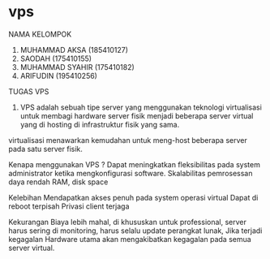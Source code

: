 # vps
NAMA KELOMPOK		
1.	MUHAMMAD AKSA	(185410127)
2.	SAODAH		(175410155)
3.	MUHAMMAD SYAHIR	(175410182)
4.	ARIFUDIN		(195410256)

TUGAS VPS
1.	VPS adalah sebuah tipe server yang menggunakan teknologi virtualisasi untuk membagi hardware server fisik menjadi beberapa server virtual yang di hosting di infrastruktur fisik yang sama.

virtualisasi menawarkan kemudahan untuk meng-host beberapa server pada satu server fisik.

Kenapa menggunakan VPS ?
Dapat meningkatkan fleksibilitas pada system administrator ketika mengkonfigurasi software.
Skalabilitas pemrosessan daya rendah RAM, disk space

Kelebihan
Mendapatkan akses penuh pada system operasi virtual
Dapat di reboot terpisah
Privasi client terjaga

Kekurangan
Biaya lebih mahal, di khususkan untuk professional, server harus sering di monitoring, harus selalu update perangkat lunak,
Jika terjadi kegagalan Hardware utama akan mengakibatkan kegagalan pada semua server virtual.
